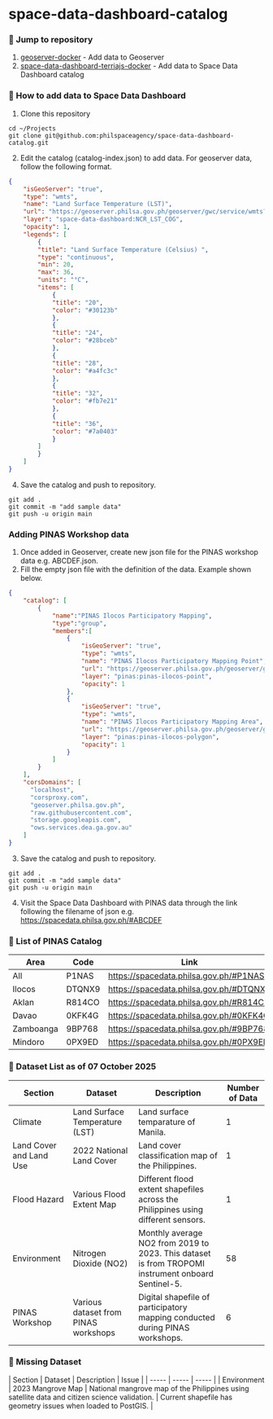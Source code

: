 # space-data-dashboard-catalog

### :pushpin: Jump to repository
1. [geoserver-docker](https://github.com/philspaceagency/geoserver-docker) - Add data to Geoserver
2. [space-data-dashboard-terriajs-docker](https://github.com/philspaceagency/space-data-dashboard-terriajs-docker) - Add data to Space Data Dashboard catalog

### :pushpin: How to add data to Space Data Dashboard
1. Clone this repository
```
cd ~/Projects
git clone git@github.com:philspaceagency/space-data-dashboard-catalog.git
```
2. Edit the catalog (catalog-index.json) to add data. For geoserver data, follow the following format.
```json
{
    "isGeoServer": "true",
    "type": "wmts",
    "name": "Land Surface Temperature (LST)",
    "url": "https://geoserver.philsa.gov.ph/geoserver/gwc/service/wmts?service=WMTS&acceptVersions=1.0.0&request=GetCapabilities",
    "layer": "space-data-dashboard:NCR_LST_COG",
    "opacity": 1,
    "legends": [
        {
        "title": "Land Surface Temperature (Celsius) ",
        "type": "continuous",
        "min": 20,
        "max": 36,
        "units": "°C",
        "items": [
            {
            "title": "20",
            "color": "#30123b"
            },
            {
            "title": "24",
            "color": "#28bceb"
            },
            {
            "title": "28",
            "color": "#a4fc3c"
            },
            {
            "title": "32",
            "color": "#fb7e21"
            },
            {
            "title": "36",
            "color": "#7a0403"
            }
        ]
        }
    ]
}

```
4. Save the catalog and push to repository.
```
git add .
git commit -m "add sample data"
git push -u origin main
```

### Adding PINAS Workshop data
1. Once added in Geoserver, create new json file for the PINAS workshop data e.g. ABCDEF.json.
2. Fill the empty json file with the definition of the data. Example shown below.
```json
{
    "catalog": [
        {
            "name":"PINAS Ilocos Participatory Mapping",
            "type":"group",
            "members":[
                {
                    "isGeoServer": "true",
                    "type": "wmts",
                    "name": "PINAS Ilocos Participatory Mapping Point",
                    "url": "https://geoserver.philsa.gov.ph/geoserver/gwc/service/wmts?service=WMTS&acceptVersions=1.0.0&request=GetCapabilities",
                    "layer": "pinas:pinas-ilocos-point",
                    "opacity": 1
                },
                {
                    "isGeoServer": "true",
                    "type": "wmts",
                    "name": "PINAS Ilocos Participatory Mapping Area",
                    "url": "https://geoserver.philsa.gov.ph/geoserver/gwc/service/wmts?service=WMTS&acceptVersions=1.0.0&request=GetCapabilities",
                    "layer": "pinas:pinas-ilocos-polygon",
                    "opacity": 1
                }
            ]
        }
    ],
    "corsDomains": [
      "localhost",
      "corsproxy.com",
      "geoserver.philsa.gov.ph",
      "raw.githubusercontent.com",
      "storage.googleapis.com",
      "ows.services.dea.ga.gov.au"
    ]
}
```

3. Save the catalog and push to repository.
```
git add .
git commit -m "add sample data"
git push -u origin main
```
4. Visit the Space Data Dashboard with PINAS data through the link following the filename of json e.g. https://spacedata.philsa.gov.ph/#ABCDEF

### :pushpin: List of PINAS Catalog
| Area | Code | Link |
| ----- | ----- | ----- |
| All | P1NAS | https://spacedata.philsa.gov.ph/#P1NAS |
| Ilocos | DTQNX9 | https://spacedata.philsa.gov.ph/#DTQNX9 |
| Aklan | R814CO | https://spacedata.philsa.gov.ph/#R814CO |
| Davao | 0KFK4G | https://spacedata.philsa.gov.ph/#0KFK4G |
| Zamboanga | 9BP768 | https://spacedata.philsa.gov.ph/#9BP768 |
| Mindoro | 0PX9ED | https://spacedata.philsa.gov.ph/#0PX9ED |

### :pushpin: Dataset List as of 07 October 2025
| Section | Dataset | Description | Number of Data |
| ----- | ----- | ----- | ----- |
| Climate | Land Surface Temperature (LST) | Land surface temparature of Manila. | 1 |
| Land Cover and Land Use | 2022 National Land Cover | Land cover classification map of the Philippines. | 1 |
| Flood Hazard | Various Flood Extent Map | Different flood extent shapefiles across the Philippines using different sensors. | 1 |
| Environment | Nitrogen Dioxide (NO2) | Monthly average NO2 from 2019 to 2023. This dataset is from TROPOMI instrument onboard Sentinel-5. | 58 |
| PINAS Workshop | Various dataset from PINAS workshops | Digital shapefile of participatory mapping conducted during PINAS workshops. | 6 |

### :pushpin: Missing Dataset
| Section | Dataset | Description | Issue |
| ----- | ----- | ----- |
| Environment | 2023 Mangrove Map | National mangrove map of the Philippines using satellite data and citizen science validation. | Current shapefile has geometry issues when loaded to PostGIS. |